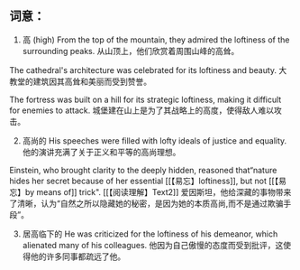 ## 词意：
1. 高 (high)
From the top of the mountain, they admired the loftiness of the surrounding peaks.
从山顶上，他们欣赏着周围山峰的高耸。

The cathedral's architecture was celebrated for its loftiness and beauty.
大教堂的建筑因其高耸和美丽而受到赞誉。

The fortress was built on a hill for its strategic loftiness, making it difficult for enemies to attack.
城堡建在山上是为了其战略上的高度，使得敌人难以攻击。

2. 高尚的
His speeches were filled with lofty ideals of justice and equality.
他的演讲充满了关于正义和平等的高尚理想。

Einstein, who brought clarity to the deeply hidden, reasoned that“nature hides her secret because of her essential [[【易忘】loftiness]], but not [[【易忘】by means of]] trick". [[【阅读理解】Text2]]
爱因斯坦，他给深藏的事物带来了清晰，认为“自然之所以隐藏她的秘密，是因为她的本质高尚,而不是通过欺骗手段”。


3. 居高临下的
He was criticized for the loftiness of his demeanor, which alienated many of his colleagues.
他因为自己傲慢的态度而受到批评，这使得他的许多同事都疏远了他。